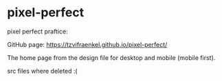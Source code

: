# pixel-perfect
pixel perfect praftice:

GitHub page: https://tzvifraenkel.github.io/pixel-perfect/

The home page from the design file for desktop and mobile (mobile first).

src files where deleted :(
